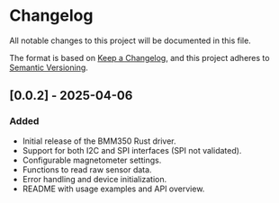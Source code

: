 # Changelog
All notable changes to this project will be documented in this file.

The format is based on [Keep a Changelog](https://keepachangelog.com/en/1.0.0/),
and this project adheres to [Semantic Versioning](https://semver.org/spec/v2.0.0.html).

## [0.0.2] - 2025-04-06
### Added
- Initial release of the BMM350 Rust driver.
- Support for both I2C and SPI interfaces (SPI not validated).
- Configurable magnetometer settings.
- Functions to read raw sensor data.
- Error handling and device initialization.
- README with usage examples and API overview.
